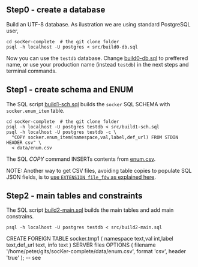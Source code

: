 

## Step0 - create a database

Build an UTF-8 database. As ilustration we are using standard PostgreSQL user,

```
cd socKer-complete  # the git clone folder
psql -h localhost -U postgres < src/build0-db.sql
```
Now you can use the `testdb` database. Change [build0-db.sql](build0-db.sql) to preffered name, or use your production name (instead `testdb`) in the next steps and terminal commands.

##  Step1 - create schema and ENUM

The SQL script [build1-sch.sql](build1-sch.sql) builds the `socker` SQL SCHEMA with `socker.enum_item` table.

```
cd socKer-complete  # the git clone folder
psql -h localhost -U postgres testdb < src/build1-sch.sql
psql -h localhost -U postgres testdb -c \
  "COPY socker.enum_item(namespace,val,label,def_url) FROM STDIN HEADER csv" \
  < data/enum.csv
```
The SQL *COPY* command INSERTs contents from [enum.csv](../data/enum.csv).

NOTE: Another way to get CSV files, avoiding table copies to populate SQL JSON fields, is to [use `EXTENSION file_fdw` as explained here](http://stackoverflow.com/a/41473308/287948).

##  Step2 - main tables and constraints

The SQL script [build2-main.sql](build2-main.sql) builds the main tables and add main constrains.

```
psql -h localhost -U postgres testdb < src/build2-main.sql
```


CREATE FOREIGN TABLE socker.tmp1 (
  namespace text,val int,label text,def_url text, info text
) SERVER files OPTIONS (
  filename '/home/peter/gits/socKer-complete/data/enum.csv',
	format 'csv',
	header 'true'
);  -- see

